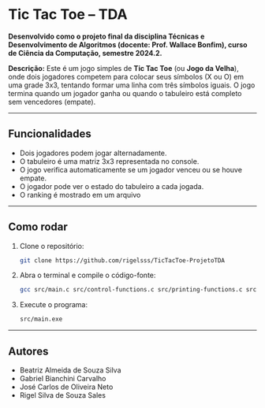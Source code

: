 # Tic Tac Toe – TDA

**Desenvolvido como o projeto final da disciplina Técnicas e Desenvolvimento de Algoritmos (docente: Prof. Wallace Bonfim), curso de Ciência da Computação, semestre 2024.2.**

**Descrição:** Este é um jogo simples de **Tic Tac Toe** (ou **Jogo da Velha**), onde dois jogadores competem para colocar seus símbolos (X ou O) em uma grade 3x3, tentando formar uma linha com três símbolos iguais. O jogo termina quando um jogador ganha ou quando o tabuleiro está completo sem vencedores (empate).

---

## Funcionalidades

- Dois jogadores podem jogar alternadamente.
- O tabuleiro é uma matriz 3x3 representada no console.
- O jogo verifica automaticamente se um jogador venceu ou se houve empate.
- O jogador pode ver o estado do tabuleiro a cada jogada.
- O ranking é mostrado em um arquivo
  
---

## Como rodar

1. Clone o repositório:
   ```bash
   git clone https://github.com/rigelsss/TicTacToe-ProjetoTDA
    ```
    
2. Abra o terminal e compile o código-fonte:
   ```bash
   gcc src/main.c src/control-functions.c src/printing-functions.c src/ranking-functions.c -o src/main
    ```

3. Execute o programa:
    ```bash
   src/main.exe
    ```

---

## Autores
- Beatriz Almeida de Souza Silva
- Gabriel Bianchini Carvalho
- José Carlos de Oliveira Neto
- Rigel Silva de Souza Sales